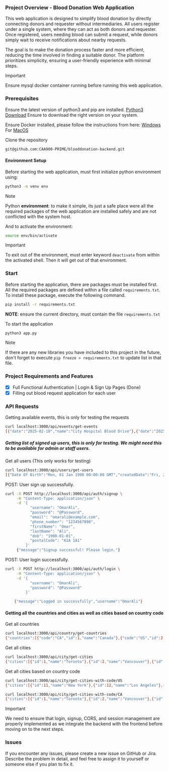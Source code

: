 ### Project Overview - Blood Donation Web Application

This web application is designed to simplify blood donation by directly connecting donors and requester without intermediaries. All users register under a single system, where they can act as both donors and requester. Once registered, users needing blood can submit a request, while donors simply wait to receive notifications about nearby requests.

The goal is to make the donation process faster and more efficient, reducing the time involved in finding a suitable donor. The platform prioritizes simplicity, ensuring a user-friendly experience with minimal steps.

>[!IMPORTANT]
>Ensure mysql docker container running before running this web application.
### Prerequisites
Ensure the latest version of python3 and pip are installed. [Python3 Download](https://www.python.org/downloads/) Ensure to download the right version on your system.

Ensure Docker installed, please follow the instructions from here: [Windows](https://docs.docker.com/desktop/setup/install/windows-install/) For [MacOS](https://docs.docker.com/desktop/setup/install/mac-install/)

Clone the repository

```bash
git@github.com:CAA900-PRIME/blooddonation-backend.git
```
#### Environment Setup
Before starting the web application, must first initialize python environment using:

```bash
python3 -m venv env
```

>[!NOTE]
>Python **environment**: to make it simple, its just a safe place were all the required packages of the web application are installed safely and are not conflicted with the system host.

And to activate the environment: 

```bash
source env/bin/activate
```

>[!IMPORTANT]
>To exit out of the environment, must enter keyword `deactivate` from within the activated shell. Then it will get out of that environment.

### Start

Before starting the application, there are packages must be installed first. All the required packages are defined within a file called `requirements.txt`. To install these package, execute the following command.

```bash
pip install -r requirements.txt
```

**NOTE**: ensure the current directory, must contain the file `requirements.txt`

To start the application 

```bash
python3 app.py
```

>[!NOTE]
>If there are any new libraries you have included to this project in the future, don't forget to execute `pip freeze > requirements.txt` to update list in that file.
### Project Requirements and Features

- [x] Full Functional Authentication | Login & Sign Up Pages (Done)
- [x] Filling out blood request application for each user
### API Requests
Getting available events, this is only for testing the requests
```bash
curl localhost:3000/api/events/get-events
[{"date":"2025-02-10","name":"City Hospital Blood Drive"},{"date":"2025-02-15","name":"Community Center Donation Day"},{"date":"2025-02-20","name":"University Blood Donation Camp"}]
```

##### Getting list of signed up users, this is only for testing. We might need this to be available for admin or staff users.

Get all users (This only works for testing)
```bash
curl localhost:3000/api/users/get-users  
[{"Date Of Birth":"Mon, 01 Jan 1990 00:00:00 GMT","createdDate":"Fri, 21 Feb 2025 20:26:41 GMT","email":"omarali@example.com","firstName":"Omar","id":1,"lastLoggedIn":null,"lastName":"Ali","phone_number":"1234567890","postalCode":"A1A 1A1","username":"OmarAli","verifiedDate":null}]
```

POST: User sign up successfully. 
```bash
curl -X POST http://localhost:3000/api/auth/signup \
     -H "Content-Type: application/json" \
     -d '{
           "username": "OmarAli",
           "password": "@Password",
           "email": "omarali@example.com",
           "phone_number": "1234567890",
           "firstName": "Omar",
           "lastName": "Ali",
           "dob": "1990-01-01",
           "postalCode": "A1A 1A1"
         }'
     {"message":"Signup successful! Please login."}
```

POST: User login successfully.
```bash
curl -X POST http://localhost:3000/api/auth/login \
     -H "Content-Type: application/json" \
     -d '{
           "username": "OmarAli",
           "password": "@Password"
         }'

    {"message":"Logged in successfully","username":"OmarAli"}
```

#### Getting all the countries and cities as well as cities based on country code

Get all countries
```bash
curl localhost:3000/api/country/get-countries
{"countries":[{"code":"CA","id":1,"name":"Canada"},{"code":"US","id":2,"name":"United States"}]}
```

Get all cities
```bash
curl localhost:3000/api/city/get-cities
{"cities":[{"id":1,"name":"Toronto"},{"id":2,"name":"Vancouver"},{"id":3,"name":"Montreal"},{"id":4,"name":"Calgary"},{"id":5,"name":"Edmonton"},{"id":6,"name":"Ottawa"},{"id":7,"name":"Winnipeg"},{"id":8,"name":"Quebec City"},{"id":9,"name":"Halifax"},{"id":10,"name":"Saskatoon"},{"id":11,"name":"New York"},{"id":12,"name":"Los Angeles"},{"id":13,"name":"Chicago"},{"id":14,"name":"Houston"},{"id":15,"name":"Phoenix"},{"id":16,"name":"Philadelphia"},{"id":17,"name":"San Antonio"},{"id":18,"name":"San Diego"},{"id":19,"name":"Dallas"},{"id":20,"name":"San Jose"}]}
```

Get all cities based on country code
```bash
curl localhost:3000/api/city/get-cities-with-code/US
{"cities":[{"id":11,"name":"New York"},{"id":12,"name":"Los Angeles"},{"id":13,"name":"Chicago"},{"id":14,"name":"Houston"},{"id":15,"name":"Phoenix"},{"id":16,"name":"Philadelphia"},{"id":17,"name":"San Antonio"},{"id":18,"name":"San Diego"},{"id":19,"name":"Dallas"},{"id":20,"name":"San Jose"}]}

curl localhost:3000/api/city/get-cities-with-code/CA
{"cities":[{"id":1,"name":"Toronto"},{"id":2,"name":"Vancouver"},{"id":3,"name":"Montreal"},{"id":4,"name":"Calgary"},{"id":5,"name":"Edmonton"},{"id":6,"name":"Ottawa"},{"id":7,"name":"Winnipeg"},{"id":8,"name":"Quebec City"},{"id":9,"name":"Halifax"},{"id":10,"name":"Saskatoon"}]}
```

>[!IMPORTANT]
>We need to ensure that login, signup, CORS, and session management are properly implemented as we integrate the backend with the frontend before moving on to the next steps.
### Issues
If you encounter any issues, please create a new issue on GitHub or Jira. Describe the problem in detail, and feel free to assign it to yourself or someone else if you plan to fix it.
